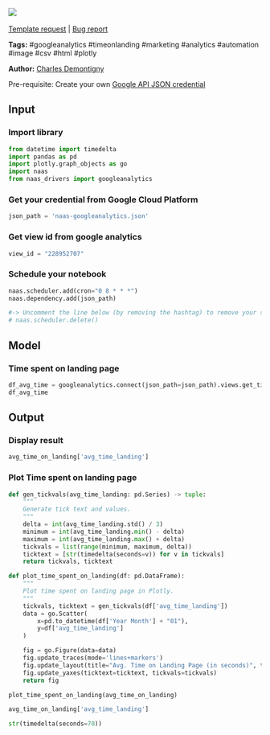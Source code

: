 <a href="https://app.naas.ai/user-redirect/naas/downloader?url=https://raw.githubusercontent.com/jupyter-naas/awesome-notebooks/master/Google%20Analytics/Google_Analytics_Get_time_on_landing_page.ipynb" target="_parent"><img src="https://naasai-public.s3.eu-west-3.amazonaws.com/open_in_naas.svg"/></a><br><br><a href="https://github.com/jupyter-naas/awesome-notebooks/issues/new?assignees=&labels=&template=template-request.md&title=Tool+-+Action+of+the+notebook+">Template request</a> | <a href="https://github.com/jupyter-naas/awesome-notebooks/issues/new?assignees=&labels=bug&template=bug_report.md&title=Google+Analytics+-+Get+time+on+landing+page:+Error+short+description">Bug report</a>

**Tags:** #googleanalytics #timeonlanding #marketing #analytics #automation #image #csv #html #plotly

**Author:** [Charles Demontigny](https://www.linkedin.com/in/charles-demontigny/)

Pre-requisite: Create your own <a href="">Google API JSON credential</a>

## Input

### Import library


```python
from datetime import timedelta
import pandas as pd
import plotly.graph_objects as go
import naas
from naas_drivers import googleanalytics
```

### Get your credential from Google Cloud Platform


```python
json_path = 'naas-googleanalytics.json'
```

### Get view id from google analytics


```python
view_id = "228952707"
```

### Schedule your notebook


```python
naas.scheduler.add(cron="0 8 * * *")
naas.dependency.add(json_path)

#-> Uncomment the line below (by removing the hashtag) to remove your scheduler
# naas.scheduler.delete()
```

## Model

### Time spent on landing page


```python
df_avg_time = googleanalytics.connect(json_path=json_path).views.get_time_landing(view_id=view_id, landing_path="/")
df_avg_time
```

## Output

### Display result


```python
avg_time_on_landing['avg_time_landing']
```

### Plot Time spent on landing page


```python
def gen_tickvals(avg_time_landing: pd.Series) -> tuple:
    """
    Generate tick text and values.
    """
    delta = int(avg_time_landing.std() / 3)
    minimum = int(avg_time_landing.min() - delta)
    maximum = int(avg_time_landing.max() + delta)
    tickvals = list(range(minimum, maximum, delta))
    ticktext = [str(timedelta(seconds=v)) for v in tickvals]
    return tickvals, ticktext

def plot_time_spent_on_landing(df: pd.DataFrame):
    """
    Plot time spent on landing page in Plotly.
    """
    tickvals, ticktext = gen_tickvals(df['avg_time_landing'])
    data = go.Scatter(
        x=pd.to_datetime(df['Year Month'] + "01"),
        y=df['avg_time_landing']
    )

    fig = go.Figure(data=data)
    fig.update_traces(mode='lines+markers')
    fig.update_layout(title="Avg. Time on Landing Page (in seconds)", template="none")
    fig.update_yaxes(ticktext=ticktext, tickvals=tickvals)
    return fig
```


```python
plot_time_spent_on_landing(avg_time_on_landing)
```


```python
avg_time_on_landing['avg_time_landing']
```


```python
str(timedelta(seconds=70))
```


```python

```
